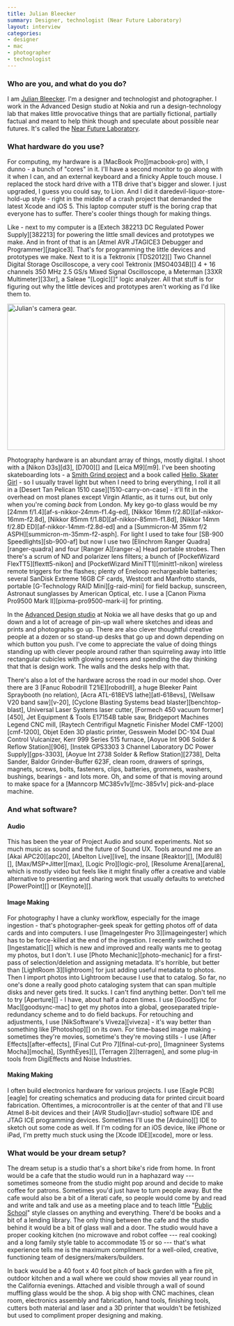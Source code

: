 ```yaml
---
title: Julian Bleecker
summary: Designer, technologist (Near Future Laboratory)
layout: interview
categories:
- designer
- mac
- photographer
- technologist
---
```


### Who are you, and what do you do?

I am [Julian Bleecker](https://twitter.com/#!/darthjulian "Julian's Twitter account."). I'm a designer and technologist and photographer. I work in the Advanced Design studio at Nokia and run a design-technology lab that makes little provocative things that are partially fictional, partially factual and meant to help think though and speculate about possible near futures. It's called the [Near Future Laboratory](http://nearfuturelaboratory.com/ "The NFL's website.").

### What hardware do you use?

For computing, my hardware is a [MacBook Pro][macbook-pro] with, I dunno - a bunch of "cores" in it. I'll have a second monitor to go along with it when I can, and an external keyboard and a finicky Apple touch mouse. I replaced the stock hard drive with a 1TB drive that's bigger and slower. I just upgraded, I guess you could say, to Lion. And I did it daredevil-liquor-store-hold-up style - right in the middle of a crash project that demanded the latest Xcode and iOS 5. This laptop computer stuff is the boring crap that everyone has to suffer. There's cooler things though for making things.

Like - next to my computer is a [Extech 382213 DC Regulated Power Supply][382213] for powering the little small devices and prototypes we make. And in front of that is an [Atmel AVR JTAGICE3 Debugger and Programmer][jtagice3]. That's for programming the little devices and prototypes we make. Next to it is a Tektronix [TDS2012][] Two Channel Digital Storage Oscilloscope, a very cool Tektronix [MSO4034B][] 4 + 16 channels 350 MHz 2.5 GS/s Mixed Signal Oscilloscope, a Meterman [33XR Multimeter][33xr], a Saleae "[Logic][]" logic analyzer. All that stuff is for figuring out why the little devices and prototypes aren't working as I'd like them to.

<img src="/images/interviews/julian.bleecker/cameras.jpg" width="500" height="335" alt="Julian's camera gear." class="detail">

Photography hardware is an abundant array of things, mostly digital. I shoot with a [Nikon D3s][d3], [D700][] and [Leica M9][m9]. I've been shooting skateboarding lots - a [Smith Grind project](http://hellosmith.com/ "A skateboarding photo book.") and a book called [Hello, Skater Girl](http://helloskatergirl.com "A photo book about girl skateboards.") - so I usually travel light but when I need to bring everything, I roll it all in a [Desert Tan Pelican 1510 case][1510-carry-on-case] - it'll fit in the overhead on most planes except Virgin Atlantic, as it turns out, but only when you're coming *back* from London. My key go-to glass would be my [24mm f/1.4][af-s-nikkor-24mm-f1.4g-ed], [Nikkor 16mm f/2.8D][af-nikkor-16mm-f2.8d], [Nikkor 85mm f/1.8D][af-nikkor-85mm-f1.8d], [Nikkor 14mm f/2.8D ED][af-nikkor-14mm-f2.8d-ed] and a [Summicron-M 35mm f/2 ASPH][summicron-m-35mm-f2-asph]. For light I used to take four [SB-900 Speedlights][sb-900-af] but now I use two [Elinchrom Ranger Quadra][ranger-quadra] and four [Ranger A][ranger-a] Head portable strobes. Then there's a scrum of ND and polarizer lens filters; a bunch of [PocketWizard FlexTT5][flextt5-nikon] and [PocketWizard MiniTT1][minitt1-nikon] wireless remote triggers for the flashes; plenty of Eneloop rechargeable batteries; several SanDisk Extreme 16GB CF cards, Westcott and Manfrotto stands, portable [G-Technology RAID Mini][g-raid-mini] for field backup, sunscreen, Astronaut sunglasses by American Optical, etc. I use a [Canon Pixma Pro9500 Mark II][pixma-pro9500-mark-ii] for printing.

In the [Advanced Design studio](http://advanced.design.nokia.com/ "Nokia's Advanced Design Studio.") at Nokia we all have desks that go up and down and a lot of acreage of pin-up wall where sketches and ideas and prints and photographs go up. There are also clever thoughtful creative people at a dozen or so stand-up desks that go up and down depending on which button you push. I've come to appreciate the value of doing things standing up with clever people around rather than squirreling away into little rectangular cubicles with glowing screens and spending the day thinking that that is design work. The walls and the desks help with that. 

There's also a lot of the hardware across the road in our model shop. Over there are 3 [Fanuc Robodrill T21iE][robodrill], a huge Bleeker Paint Spraybooth (no relation), [Acra ATL-618EVS lathe][atl-618evs], [Wellsaw V20 band saw][v-20], [Cyclone Blasting Systems bead blaster][benchtop-blast], Universal Laser Systems laser cutter, [Formech 450 vacuum former][450], Jet Equipment & Tools E17154B table saw, Bridgeport Machines Legend CNC mill, [Raytech Centrifigul Magnetic Finisher Model CMF-1200][cmf-1200], Objet Eden 3D plastic printer, Gesswein Model DC-104 Dual Control Vulcanizer, Kerr 999 Series 515 furnace, [Aoyue Int 906 Solder & Reflow Station][906], [Instek GPS3303 3 Channel Laboratory DC Power Supply][gps-3303], [Aoyue Int 2738 Solder & Reflow Station][2738], Delta Sander, Baldor Grinder-Buffer 623F, clean room, drawers of springs, magnets, screws, bolts, fasteners, clips, batteries, grommets, washers, bushings, bearings - and lots more. Oh, and some of that is moving around to make space for a [Manncorp MC385v1v][mc-385v1v] pick-and-place machine.

### And what software?

#### Audio

This has been the year of Project Audio and sound experiments. Not so much music as sound and the future of Sound UX. Tools around me are an [Akai APC20][apc20], [Abelton Live][live], the insane [Reaktor][], [Modul8][], [Max/MSP+Jitter][max], [Logic Pro][logic-pro], [Resolume Arena][arena], which is mostly video but feels like it might finally offer a creative and viable alternative to presenting and sharing work that usually defaults to wretched [PowerPoint][] or [Keynote][].

#### Image Making

For photography I have a clunky workflow, especially for the image ingestion - that's photographer-geek speak for getting photos off of data cards and into computers. I use [ImageIngester Pro 3][imageingester] which has to be force-killed at the end of the ingestion. I recently switched to [Ingestamatic][] which is new and improved and really wants me to geotag my photos, but I don't. I use [Photo Mechanic][photo-mechanic] for a first-pass of selection/deletion and assigning metadata. It's horrible, but better than [LightRoom 3][lightroom] for just adding useful metadata to photos. Then I import photos into Lightroom because I use that to catalog. So far, no one's done a really good photo cataloging system that can span multiple disks and never gets tired. It sucks. I can't find anything better. Don't tell me to try [Aperture][] - I have, about half a dozen times. I use [GoodSync for Mac][goodsync-mac] to get my photos into a global, geoseparated triple-redundancy scheme and to do field backups. For retouching and adjustments, I use [NikSoftware's Viveza][viveza] - it's way better than something like [Photoshop][] on its own. For time-based image making - sometimes they're movies, sometime's they're moving stills - I use [After Effects][after-effects], [Final Cut Pro 7][final-cut-pro], [Imagnineer Systems Mocha][mocha], [SynthEyes][], [Terragen 2][terragen], and some plug-in tools from DigiEffects and Noise Industries.

#### Making Making

I often build electronics hardware for various projects. I use [Eagle PCB][eagle] for creating schematics and producing data for printed circuit board fabrication. Oftentimes, a microcontroller is at the center of that and I'll use Atmel 8-bit devices and their [AVR Studio][avr-studio] software IDE and JTAG ICE programming devices. Sometimes I'll use the [Arduino][] IDE to sketch out some code as well. If I'm coding for an iOS device, like iPhone or iPad, I'm pretty much stuck using the [Xcode IDE][xcode], more or less.

### What would be your dream setup?

The dream setup is a studio that's a short bike's ride from home. In front would be a cafe that the studio would run in a haphazard way --- sometimes someone from the studio might pop around and decide to make coffee for patrons. Sometimes you'd just have to turn people away. But the cafe would also be a bit of a literati cafe, so people would come by and read and write and talk and use as a meeting place and to teach little "[Public School](http://all.thepublicschool.org/ "A new school framework.")" style classes on anything and everything. There'd be books and a bit of a lending library. The only thing between the cafe and the studio behind it would be a bit of glass wall and a door. The studio would have a proper cooking kitchen (no microwave and robot coffee --- real cooking) and a long family style table to accommodate 15 or so --- that's what experience tells me is the maximum compliment for a well-oiled, creative, functioning team of designers/makers/builders.

In back would be a 40 foot x 40 foot pitch of back garden with a fire pit, outdoor kitchen and a wall where we could show movies all year round in the California evenings. Attached and visible through a wall of sound muffling glass would be the shop. A big shop with CNC machines, clean room, electronics assembly and fabrication, hand tools, finishing tools, cutters both material and laser and a 3D printer that wouldn't be fetishized but used to compliment proper designing and making.